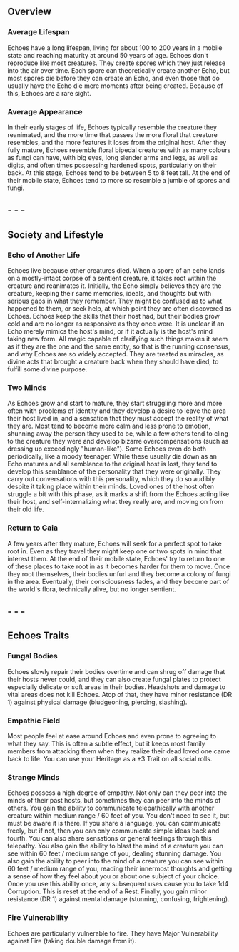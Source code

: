 
## Overview 

### Average Lifespan
Echoes have a long lifespan, living for about 100 to 200 years in a mobile state and reaching maturity at around 50 years of age.
Echoes don't reproduce like most creatures. They create spores which they just release into the air over time. Each spore can theoretically create another Echo, but most spores die before they can create an Echo, and even those that do usually have the Echo die mere moments after being created. Because of this, Echoes are a rare sight.

### Average Appearance
In their early stages of life, Echoes typically resemble the creature they reanimated, and the more time that passes the more floral that creature resembles, and the more features it loses from the original host. After they fully mature, Echoes resemble floral bipedal creatures with as many colours as fungi can have, with big eyes, long slender arms and legs, as well as digits, and often times possessing hardened spots, particularly on their back. At this stage, Echoes tend to be between 5 to 8 feet tall. 
At the end of their mobile state, Echoes tend to more so resemble a jumble of spores and fungi.

## - - -
## Society and Lifestyle

### Echo of Another Life
Echoes live because other creatures died. When a spore of an echo lands on a mostly-intact corpse of a sentient creature, it takes root within the creature and reanimates it. Initially, the Echo simply believes they are the creature, keeping their same memories, ideals, and thoughts but with serious gaps in what they remember. They might be confused as to what happened to them, or seek help, at which point they are often discovered as Echoes.
Echoes keep the skills that their host had, but their bodies grow cold and are no longer as responsive as they once were.
It is unclear if an Echo merely mimics the host's mind, or if it actually is the host's mind taking new form. All magic capable of clarifying such things makes it seem as if they are the one and the same entity, so that is the running consensus, and why Echoes are so widely accepted. They are treated as miracles, as divine acts that brought a creature back when they should have died, to fulfill some divine purpose.

### Two Minds
As Echoes grow and start to mature, they start struggling more and more often with problems of identity and they develop a desire to leave the area their host lived in, and a sensation that they must accept the reality of what they are. Most tend to become more calm and less prone to emotion, shunning away the person they used to be, while a few others tend to cling to the creature they were and develop bizarre overcompensations (such as dressing up exceedingly "human-like"). Some Echoes even do both periodically, like a moody teenager. 
While these usually die down as an Echo matures and all semblance to the original host is lost, they tend to develop this semblance of the personality that they were originally. They carry out conversations with this personality, which they do so audibly despite it taking place within their minds.
Loved ones of the host often struggle a bit with this phase, as it marks a shift from the Echoes acting like their host, and self-internalizing what they really are, and moving on from their old life. 

### Return to Gaia
A few years after they mature, Echoes will seek for a perfect spot to take root in. Even as they travel they might keep one or two spots in mind that interest them.
At the end of their mobile state, Echoes' try to return to one of these places to take root in as it becomes harder for them to move. Once they root themselves, their bodies unfurl and they become a colony of fungi in the area. Eventually, their consciousness fades, and they become part of the world's flora, technically alive, but no longer sentient. 

## - - -
## Echoes Traits

### Fungal Bodies
Echoes slowly repair their bodies overtime and can shrug off damage that their hosts never could, and they can also create fungal plates to protect especially delicate or soft areas in their bodies. Headshots and damage to vital areas does not kill Echoes. Atop of that, they have minor resistance (DR 1) against physical damage (bludgeoning, piercing, slashing).

### Empathic Field
Most people feel at ease around Echoes and even prone to agreeing to what they say. This is often a subtle effect, but it keeps most family members from attacking them when they realize their dead loved one came back to life. You can use your Heritage as a +3 Trait on all social rolls. 

### Strange Minds
Echoes possess a high degree of empathy. Not only can they peer into the minds of their past hosts, but sometimes they can peer into the minds of others.
You gain the ability to communicate telepathically with another creature within medium range / 60 feet of you. You don't need to see it, but must be aware it is there. If you share a language, you can communicate freely, but if not, then you can only communicate simple ideas back and fourth. You can also share sensations or general feelings through this telepathy.
You also gain the ability to blast the mind of a creature you can see within 60 feet / medium range of you, dealing stunning damage.
You also gain the ability to peer into the mind of a creature you can see within 60 feet / medium range of you, reading their innermost thoughts and getting a sense of how they feel about you or about one subject of your choice. Once you use this ability once, any subsequent uses cause you to take 1d4 Corruption. This is reset at the end of a Rest.
Finally, you gain minor resistance (DR 1) against mental damage (stunning, confusing, frightening).

### Fire Vulnerability
Echoes are particularly vulnerable to fire. They have Major Vulnerability against Fire (taking double damage from it).